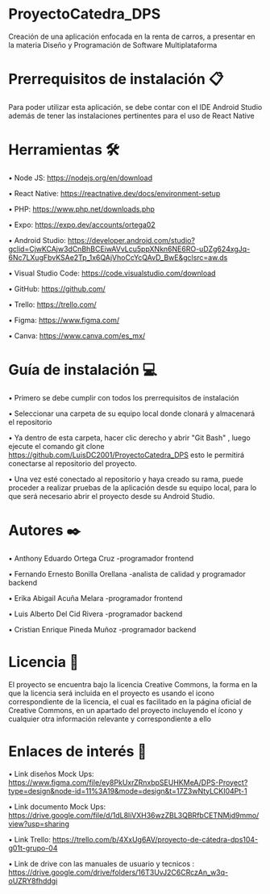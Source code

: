 # ProyectoCatedra_DPS
Creación de una aplicación enfocada en la renta de carros, a presentar en la materia Diseño y Programación de Software Multiplataforma
# Prerrequisitos de instalación 📋
Para poder utilizar esta aplicación, se debe contar con el IDE Android Studio además de tener las instalaciones pertinentes para el uso de React Native
# Herramientas 🛠️
  •	Node JS: https://nodejs.org/en/download
  
  •	React Native: https://reactnative.dev/docs/environment-setup
  
  •	PHP: https://www.php.net/downloads.php
  
  •	Expo: https://expo.dev/accounts/ortega02
  
  •	Android Studio: https://developer.android.com/studio?gclid=CjwKCAjw3dCnBhBCEiwAVvLcu5ppXNkn6NE6RO-uDZg624xgJq-6Nc7LXugFbvKSAe2Tp_1x6QAjVhoCcYcQAvD_BwE&gclsrc=aw.ds
  
  •	Visual Studio Code: https://code.visualstudio.com/download
  
  •	GitHub: https://github.com/
  
  •	Trello: https://trello.com/
  
  •	Figma: https://www.figma.com/
  
  •	Canva: https://www.canva.com/es_mx/
  
# Guía de instalación 💻
  •	Primero se debe cumplir con todos los prerrequisitos de instalación
  
  •	Seleccionar una carpeta de su equipo local donde clonará y almacenará el repositorio
  
  •	Ya dentro de esta carpeta, hacer clic derecho y  abrir "Git Bash" , luego ejecute el comando git clone https://github.com/LuisDC2001/ProyectoCatedra_DPS esto le permitirá conectarse al repositorio del proyecto.
  
  •	Una vez esté conectado al repositorio y haya creado su rama, puede proceder a realizar pruebas de la aplicación desde su equipo local, para lo que será necesario abrir el proyecto desde su Android Studio.
  
# Autores ✒️
  •	Anthony Eduardo Ortega Cruz -programador frontend 
  
  •	Fernando Ernesto Bonilla Orellana -analista de calidad y programador backend 
  
  •	Erika Abigail Acuña Melara -programador frontend 
  
  •	Luis Alberto Del Cid Rivera -programador backend 
  
  •	Cristian Enrique Pineda Muñoz -programador backend 
  
# Licencia 📄
El proyecto se encuentra bajo la licencia Creative Commons, la forma en la que la licencia será incluida en el proyecto es usando el icono correspondiente de la licencia, el cual es facilitado en la página oficial de Creative Commons, en un apartado del proyecto incluyendo el ícono y cualquier otra información relevante y correspondiente a ello

# Enlaces de interés 👀
  •	Link diseños Mock Ups: https://www.figma.com/file/ey8PkUxrZRnxbpSEUHKMeA/DPS-Proyect?type=design&node-id=11%3A19&mode=design&t=17Z3wNtyLCKI04Pt-1

  •	Link documento Mock Ups: https://drive.google.com/file/d/1dL8liVXH36wzZBL3QBRfbCETNMjd9mmo/view?usp=sharing

  •	Link Trello: https://trello.com/b/4XxUg6AV/proyecto-de-cátedra-dps104-g01t-grupo-04
  
  •	Link de drive con las manuales de usuario y tecnicos : https://drive.google.com/drive/folders/16T3UvJ2C6CRczAn_w3q-oUZRY8fhddgi

